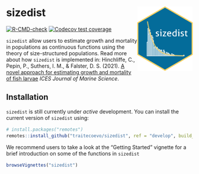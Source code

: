 
<!-- README.md is generated from README.Rmd. Please edit that file -->

# sizedist <img src="inst/figures/sizedist_2.png" align="right" alt="" width="150" />

<!-- badges: start -->

[![R-CMD-check](https://github.com/traitecoevo/sizedist/workflows/R-CMD-check/badge.svg)](https://github.com/traitecoevo/sizedist/actions)
[![Codecov test
coverage](https://codecov.io/gh/traitecoevo/sizedist/branch/develop/graph/badge.svg)](https://codecov.io/gh/traitecoevo/sizedist?branch=master)
<!-- badges: end -->

`sizedist` allow users to estimate growth and mortality in populations
as continuous functions using the theory of size-structured populations.
Read more about how `sizedist` is implemented in: Hinchliffe, C., Pepin,
P., Suthers, I. M., & Falster, D. S. (2021). [A novel approach for
estimating growth and mortality of fish
larvae](https://academic.oup.com/icesjms/advance-article/doi/10.1093/icesjms/fsab161/6364353?login=true)
*ICES Journal of Marine Science*.

## Installation

`sizedist` is still currently under *active* development. You can
install the current version of `sizedist` using:

``` r
# install.packages("remotes")
remotes::install_github("traitecoevo/sizedist", ref = "develop", build_vignettes = TRUE)
```

We recommend users to take a look at the “Getting Started” vignette for
a brief introduction on some of the functions in `sizedist`

``` r
browseVignettes("sizedist")
```
